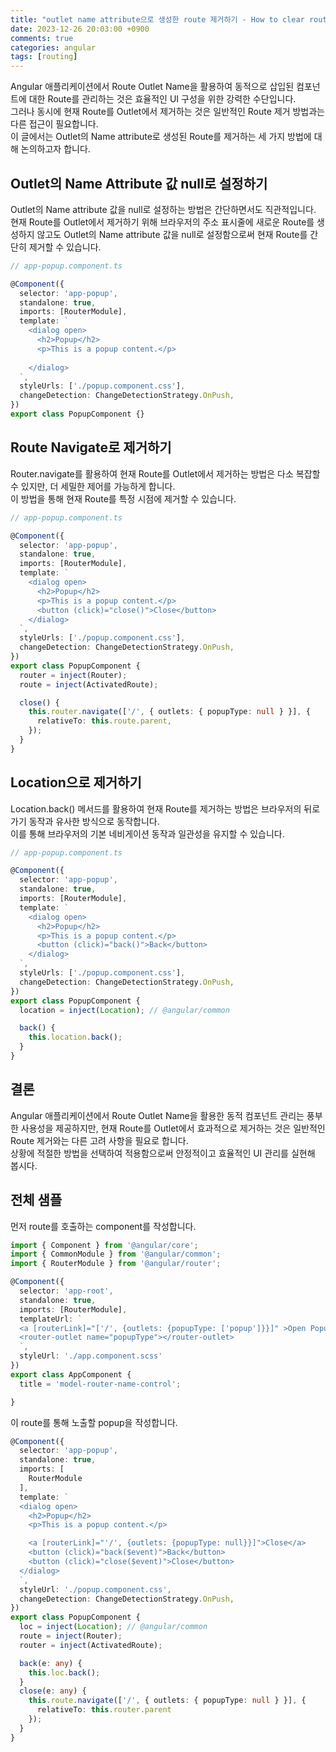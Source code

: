 ```yaml
---
title: "outlet name attribute으로 생성한 route 제거하기 - How to clear route made with outlet name attribute"
date: 2023-12-26 20:03:00 +0900
comments: true
categories: angular
tags: [routing]
---
```


Angular 애플리케이션에서 Route Outlet Name을 활용하여 동적으로 삽입된 컴포넌트에 대한 Route를 관리하는 것은 효율적인 UI 구성을 위한 강력한 수단입니다. <br/>그러나 동시에 현재 Route를 Outlet에서 제거하는 것은 일반적인 Route 제거 방법과는 다른 접근이 필요합니다. <br/>이 글에서는 Outlet의 Name attribute로 생성된 Route를 제거하는 세 가지 방법에 대해 논의하고자 합니다.



## Outlet의 Name Attribute 값 null로 설정하기
Outlet의 Name attribute 값을 null로 설정하는 방법은 간단하면서도 직관적입니다. <br/>현재 Route를 Outlet에서 제거하기 위해 브라우저의 주소 표시줄에 새로운 Route를 생성하지 않고도 Outlet의 Name attribute 값을 null로 설정함으로써 현재 Route를 간단히 제거할 수 있습니다.

```ts
// app-popup.component.ts

@Component({
  selector: 'app-popup',
  standalone: true,
  imports: [RouterModule],
  template: `
    <dialog open>
      <h2>Popup</h2>
      <p>This is a popup content.</p>
      
    </dialog>
  `,
  styleUrls: ['./popup.component.css'],
  changeDetection: ChangeDetectionStrategy.OnPush,
})
export class PopupComponent {}

```


## Route Navigate로 제거하기
Router.navigate를 활용하여 현재 Route를 Outlet에서 제거하는 방법은 다소 복잡할 수 있지만, 더 세밀한 제어를 가능하게 합니다. <br/>이 방법을 통해 현재 Route를 특정 시점에 제거할 수 있습니다.


```ts
// app-popup.component.ts

@Component({
  selector: 'app-popup',
  standalone: true,
  imports: [RouterModule],
  template: `
    <dialog open>
      <h2>Popup</h2>
      <p>This is a popup content.</p>
      <button (click)="close()">Close</button>
    </dialog>
  `,
  styleUrls: ['./popup.component.css'],
  changeDetection: ChangeDetectionStrategy.OnPush,
})
export class PopupComponent {
  router = inject(Router);
  route = inject(ActivatedRoute);

  close() {
    this.router.navigate(['/', { outlets: { popupType: null } }], {
      relativeTo: this.route.parent,
    });
  }
}

```



## Location으로 제거하기
Location.back() 메서드를 활용하여 현재 Route를 제거하는 방법은 브라우저의 뒤로가기 동작과 유사한 방식으로 동작합니다.<br/> 이를 통해 브라우저의 기본 네비게이션 동작과 일관성을 유지할 수 있습니다.

```ts
// app-popup.component.ts

@Component({
  selector: 'app-popup',
  standalone: true,
  imports: [RouterModule],
  template: `
    <dialog open>
      <h2>Popup</h2>
      <p>This is a popup content.</p>
      <button (click)="back()">Back</button>
    </dialog>
  `,
  styleUrls: ['./popup.component.css'],
  changeDetection: ChangeDetectionStrategy.OnPush,
})
export class PopupComponent {
  location = inject(Location); // @angular/common

  back() {
    this.location.back();
  }
}

```

## 결론
Angular 애플리케이션에서 Route Outlet Name을 활용한 동적 컴포넌트 관리는 풍부한 사용성을 제공하지만, 현재 Route를 Outlet에서 효과적으로 제거하는 것은 일반적인 Route 제거와는 다른 고려 사항을 필요로 합니다. <br/>
상황에 적절한 방법을 선택하여 적용함으로써 안정적이고 효율적인 UI 관리를 실현해 봅시다.



## 전체 샘플

먼저 route를 호출하는 component를 작성합니다.

```ts
import { Component } from '@angular/core';
import { CommonModule } from '@angular/common';
import { RouterModule } from '@angular/router';

@Component({
  selector: 'app-root',
  standalone: true,
  imports: [RouterModule],
  templateUrl: `
  <a [routerLink]="['/', {outlets: {popupType: ['popup']}}]" >Open Popup</a>
  <router-outlet name="popupType"></router-outlet>
  `,
  styleUrl: './app.component.scss'
})
export class AppComponent {
  title = 'model-router-name-control';

}
```


이 route를 통해 노출할 popup을 작성합니다.

```ts
@Component({
  selector: 'app-popup',
  standalone: true,
  imports: [
    RouterModule
  ],
  template: `
  <dialog open>
    <h2>Popup</h2>
    <p>This is a popup content.</p>

    <a [routerLink]="'/', {outlets: {popupType: null}}]">Close</a>
    <button (click)="back($event)">Back</button>
    <button (click)="close($event)">Close</button>
  </dialog>
  `,
  styleUrl: './popup.component.css',
  changeDetection: ChangeDetectionStrategy.OnPush,
})
export class PopupComponent {
  loc = inject(Location); // @angular/common
  route = inject(Router);
  router = inject(ActivatedRoute);

  back(e: any) {
    this.loc.back();
  }
  close(e: any) {    
    this.route.navigate(['/', { outlets: { popupType: null } }], {
      relativeTo: this.router.parent
    });
  }
}
```